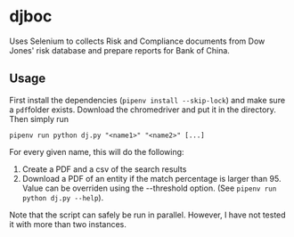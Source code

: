 # djboc
Uses Selenium to collects Risk and Compliance documents from Dow Jones' risk database and prepare reports for Bank of China.
## Usage
First install the dependencies (`pipenv install --skip-lock`) and make sure a `pdf`folder exists. Download the chromedriver and put it in the directory. Then simply run
```
pipenv run python dj.py "<name1>" "<name2>" [...]
```
For every given name, this will do the following:
1. Create a PDF and a csv of the search results
2. Download a PDF of an entity if the match percentage is larger than 95. Value can be overriden using the --threshold option. (See `pipenv run python dj.py --help`).

Note that the script can safely be run in parallel. However, I have not tested it with more than two instances.
